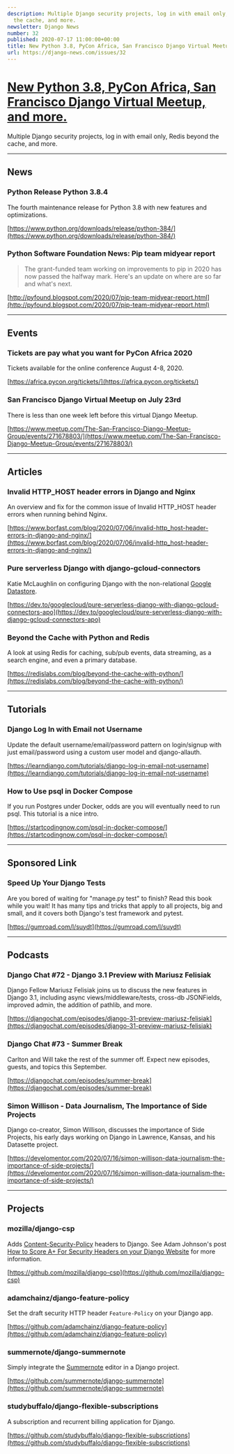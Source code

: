 ```yaml
---
description: Multiple Django security projects, log in with email only, Redis beyond
  the cache, and more.
newsletter: Django News
number: 32
published: 2020-07-17 11:00:00+00:00
title: New Python 3.8, PyCon Africa, San Francisco Django Virtual Meetup, and more.
url: https://django-news.com/issues/32
---
```


# [New Python 3.8, PyCon Africa, San Francisco Django Virtual Meetup, and more.](https://django-news.com/issues/32)

Multiple Django security projects, log in with email only, Redis beyond the cache, and more.

----

## News

### Python Release Python 3.8.4

<p>The fourth maintenance release for Python 3.8 with new features and optimizations.</p>

[https://www.python.org/downloads/release/python-384/](https://www.python.org/downloads/release/python-384/)

### Python Software Foundation News: Pip team midyear report

<blockquote><p>The grant-funded team working on improvements to pip in 2020 has now passed the halfway mark. Here's an update on where are so far and what's next.</p></blockquote>

[http://pyfound.blogspot.com/2020/07/pip-team-midyear-report.html](http://pyfound.blogspot.com/2020/07/pip-team-midyear-report.html)

----

## Events

### Tickets are pay what you want for PyCon Africa 2020

<p>Tickets available for the online conference August 4-8, 2020.</p>

[https://africa.pycon.org/tickets/](https://africa.pycon.org/tickets/)

### San Francisco Django Virtual Meetup on July 23rd

<p>There is less than one week left before this virtual Django Meetup.</p>

[https://www.meetup.com/The-San-Francisco-Django-Meetup-Group/events/271678803/](https://www.meetup.com/The-San-Francisco-Django-Meetup-Group/events/271678803/)

----

## Articles

### Invalid HTTP_HOST header errors in Django and Nginx

<p>An overview and fix for the common issue of Invalid HTTP_HOST header errors when running behind Nginx.</p>

[https://www.borfast.com/blog/2020/07/06/invalid-http_host-header-errors-in-django-and-nginx/](https://www.borfast.com/blog/2020/07/06/invalid-http_host-header-errors-in-django-and-nginx/)

### Pure serverless Django with django-gcloud-connectors

<p>Katie McLaughlin on configuring Django with the non-relational <a href="https://cur.at/xsdlt1t">Google Datastore</a>.</p>

[https://dev.to/googlecloud/pure-serverless-django-with-django-gcloud-connectors-apo](https://dev.to/googlecloud/pure-serverless-django-with-django-gcloud-connectors-apo)

### Beyond the Cache with Python and Redis

<p>A look at using Redis for caching, sub/pub events, data streaming, as a search engine, and even a primary database.</p>

[https://redislabs.com/blog/beyond-the-cache-with-python/](https://redislabs.com/blog/beyond-the-cache-with-python/)

----

## Tutorials

### Django Log In with Email not Username

<p>Update the default username/email/password pattern on login/signup with just email/password using a custom user model and django-allauth.</p>

[https://learndjango.com/tutorials/django-log-in-email-not-username](https://learndjango.com/tutorials/django-log-in-email-not-username)

### How to Use psql in Docker Compose

<p>If you run Postgres under Docker, odds are you will eventually need to run psql. This tutorial is a nice intro.</p>

[https://startcodingnow.com/psql-in-docker-compose/](https://startcodingnow.com/psql-in-docker-compose/)

----

## Sponsored Link

### Speed Up Your Django Tests

<p>Are you bored of waiting for "manage.py test" to finish? Read this book while you wait! It has many tips and tricks that apply to all projects, big and small, and it covers both Django's test framework and pytest.</p>

[https://gumroad.com/l/suydt](https://gumroad.com/l/suydt)

----

## Podcasts

### Django Chat #72 - Django 3.1 Preview with Mariusz Felisiak

<p>Django Fellow Mariusz Felisiak joins us to discuss the new features in Django 3.1, including async views/middleware/tests, cross-db JSONFields, improved admin, the addition of pathlib, and more.</p>

[https://djangochat.com/episodes/django-31-preview-mariusz-felisiak](https://djangochat.com/episodes/django-31-preview-mariusz-felisiak)

### Django Chat #73 - Summer Break

<p>Carlton and Will take the rest of the summer off. Expect new episodes, guests, and topics this September.</p>

[https://djangochat.com/episodes/summer-break](https://djangochat.com/episodes/summer-break)

### Simon Willison - Data Journalism, The Importance of Side Projects

<p>Django co-creator, Simon Willison, discusses the importance of Side Projects, his early days working on Django in Lawrence, Kansas, and his Datasette project.</p>

[https://develomentor.com/2020/07/16/simon-willison-data-journalism-the-importance-of-side-projects/](https://develomentor.com/2020/07/16/simon-willison-data-journalism-the-importance-of-side-projects/)

----

## Projects

### mozilla/django-csp

<p>Adds <a href="https://cur.at/d0OPUNk">Content-Security-Policy</a> headers to Django. See Adam Johnson's post <a href="https://cur.at/PATA4w9">How to Score A+ For Security Headers on your Django Website</a> for more information.</p>

[https://github.com/mozilla/django-csp](https://github.com/mozilla/django-csp)

### adamchainz/django-feature-policy

<p>Set the draft security HTTP header <code>Feature-Policy</code> on your Django app.</p>

[https://github.com/adamchainz/django-feature-policy](https://github.com/adamchainz/django-feature-policy)

### summernote/django-summernote

<p>Simply integrate the <a href="https://cur.at/eKxXDSy">Summernote</a> editor in a Django project.</p>

[https://github.com/summernote/django-summernote](https://github.com/summernote/django-summernote)

### studybuffalo/django-flexible-subscriptions

<p>A subscription and recurrent billing application for Django.</p>

[https://github.com/studybuffalo/django-flexible-subscriptions](https://github.com/studybuffalo/django-flexible-subscriptions)